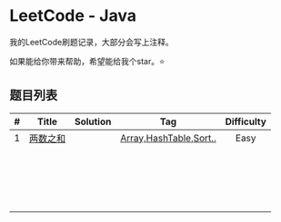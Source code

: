 # LeetCode - Java

我的LeetCode刷题记录，大部分会写上注释。

如果能给你带来帮助，希望能给我个star。⭐

## 题目列表

|  #   |                          Title                          | Solution |                             Tag                              | Difficulty |
| :--: | :-----------------------------------------------------: | :------: | :----------------------------------------------------------: | :--------: |
|  1   | [两数之和](<https://leetcode-cn.com/problems/two-sum/>) |          | [Array,HashTable,Sort..](<https://leetcode-cn.com/problemset/all/?topicSlugs=array%2Chash-table%2Csort>) |    Easy    |
|      |                                                         |          |                                                              |            |
|      |                                                         |          |                                                              |            |
|      |                                                         |          |                                                              |            |
|      |                                                         |          |                                                              |            |
|      |                                                         |          |                                                              |            |
|      |                                                         |          |                                                              |            |
|      |                                                         |          |                                                              |            |
|      |                                                         |          |                                                              |            |
|      |                                                         |          |                                                              |            |
|      |                                                         |          |                                                              |            |
|      |                                                         |          |                                                              |            |
|      |                                                         |          |                                                              |            |
|      |                                                         |          |                                                              |            |
|      |                                                         |          |                                                              |            |
|      |                                                         |          |                                                              |            |
|      |                                                         |          |                                                              |            |
|      |                                                         |          |                                                              |            |
|      |                                                         |          |                                                              |            |
|      |                                                         |          |                                                              |            |

